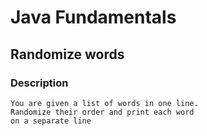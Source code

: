 # Java Fundamentals

## Randomize words

### Description

    You are given a list of words in one line.
    Randomize their order and print each word 
    on a separate line

